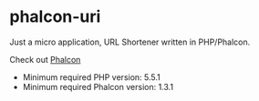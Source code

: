 phalcon-uri
===========

Just a micro application, URL Shortener written in PHP/Phalcon.

Check out [Phalcon](https://github.com/phalcon/cphalcon)

* Minimum required PHP version: 5.5.1
* Minimum required Phalcon version: 1.3.1